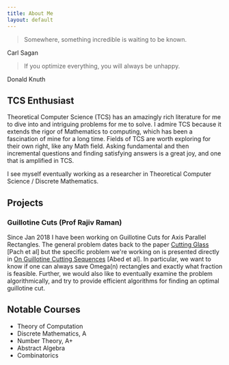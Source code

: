 ```yaml
---
title: About Me
layout: default
---
```


> Somewhere, something incredible is waiting to be known.

Carl Sagan

> If you optimize everything, you will always be unhappy.


Donald Knuth

## TCS Enthusiast
Theoretical Computer Science (TCS) has an amazingly rich literature for me to dive into and intriguing problems for me to solve. I admire TCS because it extends the rigor of Mathematics to computing, which has been a fascination of mine for a long time. Fields of TCS are worth exploring for their own right, like any Math field. Asking fundamental and then incremental questions and finding satisfying answers is a great joy, and one that is amplified in TCS.

I see myself eventually working as a researcher in Theoretical Computer Science / Discrete Mathematics.

## Projects
### Guillotine Cuts (Prof Rajiv Raman)
Since Jan 2018 I have been working on Guillotine Cuts for Axis Parallel Rectangles. The general problem dates back to the paper [Cutting Glass](https://dl.acm.org/citation.cfm?id=336223) [Pach et al] but the specific problem we're working on is presented directly in [On Guillotine Cutting Sequences](http://drops.dagstuhl.de/opus/volltexte/2015/5291/) [Abed et al]. In particular, we want to know if one can always save Omega(n) rectangles and exactly what fraction is feasible. Further, we would also like to eventually examine the problem algorithmically, and try to provide efficient algorithms for finding an optimal guillotine cut.

## Notable Courses

 - Theory of Computation
 - Discrete Mathematics, A
 - Number Theory, A+ 
 - Abstract Algebra
 - Combinatorics
